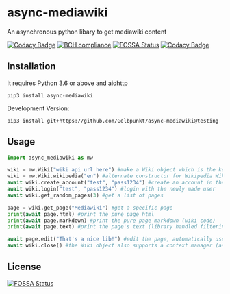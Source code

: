 # async-mediawiki
An asynchronous python libary to get mediawiki content

[![Codacy Badge](https://api.codacy.com/project/badge/Grade/bbab3395b87049748a95e9f0d8c73d42)](https://app.codacy.com/app/Gelbpunkt/async-mediawiki?utm_source=github.com&utm_medium=referral&utm_content=Gelbpunkt/async-mediawiki&utm_campaign=Badge_Grade_Dashboard)
[![BCH compliance](https://bettercodehub.com/edge/badge/Gelbpunkt/async-mediawiki?branch=master)](https://bettercodehub.com/)
[![FOSSA Status](https://app.fossa.io/api/projects/git%2Bgithub.com%2FGelbpunkt%2Fasync-mediawiki.svg?type=shield)](https://app.fossa.io/projects/git%2Bgithub.com%2FGelbpunkt%2Fasync-mediawiki?ref=badge_shield)
[![Codacy Badge](https://api.codacy.com/project/badge/Grade/c9462231dd004787871d36aee74e4a2f)](https://www.codacy.com/app/Gelbpunkt/async-mediawiki?utm_source=github.com&amp;utm_medium=referral&amp;utm_content=Gelbpunkt/async-mediawiki&amp;utm_campaign=Badge_Grade)

## Installation

It requires Python 3.6 or above and aiohttp

`pip3 install async-mediawiki`

Development Version:

`pip3 install git+https://github.com/Gelbpunkt/async-mediawiki@testing`

## Usage
```python
import async_mediawiki as mw

wiki = mw.Wiki("wiki api url here") #make a Wiki object which is the key to the library
wiki = mw.Wiki.wikipedia("en") #alternate constructor for Wikipedia Wikis
await wiki.create_account("test", "pass1234") #create an account in the wiki
await wiki.login("test", "pass1234") #login with the newly made user
await wiki.get_random_pages(3) #get a list of pages

page = wiki.get_page("Mediawiki") #get a specific page
print(await page.html) #print the pure page html
print(await page.markdown) #print the pure page markdown (wiki code)
print(await page.text) #print the page's text (library handled filtering of the HTML)

await page.edit("That's a nice lib!") #edit the page, automatically uses the logged in user or anonymous
await wiki.close() #the Wiki object also supports a context manager (async with) to close automatically
```

## License
[![FOSSA Status](https://app.fossa.io/api/projects/git%2Bgithub.com%2FGelbpunkt%2Fasync-mediawiki.svg?type=large)](https://app.fossa.io/projects/git%2Bgithub.com%2FGelbpunkt%2Fasync-mediawiki?ref=badge_large)
